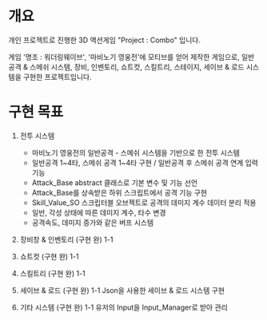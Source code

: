 # 개요

개인 프로젝트로 진행한 3D 액션게임 "Project : Combo" 입니다.

게임 '명조 : 워더링웨이브', '마비노기 영웅전'에 모티브를 얻어 제작한 게임으로,
일반공격 & 스메쉬 시스템, 장비, 인벤토리, 쇼트컷, 스킬트리, 스테이지, 세이브 & 로드 시스템을 구현한 프로젝트입니다.



# 구현 목표

1. 전투 시스템
     + 마비노기 영웅전의 일반공격 - 스메쉬 시스템을 기반으로 한 전투 시스템
     + 일반공격 1~4타, 스메쉬 공격 1~4타 구현 / 일반공격 후 스메쉬 공격 연계 입력 기능
     + Attack_Base abstract 클래스로 기본 변수 및 기능 선언
     + Attack_Base를 상속받은 하위 스크립트에서 공격 기능 구현
     + Skill_Value_SO 스크립터블 오브젝트로 공격의 데미지 계수 데이터 분리 적용
     + 일반, 각성 상태에 따른 데미지 계수, 타수 변경
     + 공격속도, 데미지 증가와 같은 버프 시스템


2. 장비창 & 인벤토리 (구현 완)
     1-1

3. 쇼트컷 (구현 완)
     1-1

4. 스킬트리 (구현 완)
     1-1
     
6. 세이브 & 로드 (구현 완)
     1-1 Json을 사용한 세이브 & 로드 시스템 구현

   
7. 기타 시스템 (구현 완)
     1-1 유저의 Input을 Input_Manager로 받아 관리

